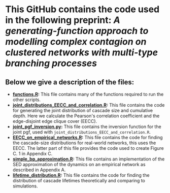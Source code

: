 # This GitHub contains the code used in the following preprint: *A generating-function approach to modelling complex contagion on clustered networks with multi-type branching processes*

## Below we give a description of the files:

- **[functions.R](https://github.com/leahkeating/MTBP_clustered_networks_distributions/blob/main/functions.R):** This file contains many of the functions required to run the other scripts.
- **[joint_distributions_EECC_and_correlation.R](https://github.com/leahkeating/MTBP_clustered_networks_distributions/blob/main/joint_distributions_EECC_and_correlation.R):** This file contains the code for generating the joint distribution of cascade size and cumulative depth. Here we calculate the Pearson's correlation coefficient and the edge-disjoint edge clique cover (EECC).
- **[joint_pgf_inversion.py](https://github.com/leahkeating/MTBP_clustered_networks_distributions/blob/main/joint_pgf_inversion.py):** This file contains the inversion function for the joint pgf, used with ``joint_distributions_EECC_and_correlation.R``. 
- **[EECC_on_empirical_networks.R](https://github.com/leahkeating/MTBP_clustered_networks_distributions/blob/main/EECC_on_empirical_networks.R):** This file contains the code for finding the cascade-size distributions for real-world networks, this uses the EECC. The latter part of this file provides the code used to create Figure C. 1 in Appendix C.
- **[simple_bp_approximation.R](https://github.com/leahkeating/MTBP_clustered_networks_distributions/blob/main/simple_bp_approximation.R):** This file contains an implementation of the SED approximation of the dynamics on an empirical network as described in Appendix A.
- **[lifetime_distribution.R](https://github.com/leahkeating/MTBP_clustered_networks_distributions/blob/main/lifetime_distribution.R):** This file contains the code for finding the distribution of cascade lifetimes theoretically and comparing to simulations.
